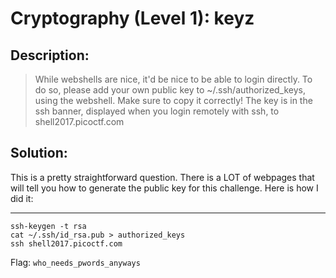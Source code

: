 # Cryptography (Level 1): keyz
## Description: 
>While webshells are nice, it'd be nice to be able to login directly. To do so, please add your own public key to ~/.ssh/authorized_keys, using the webshell. Make sure to copy it correctly! The key is in the ssh banner, displayed when you login remotely with ssh, to shell2017.picoctf.com
## Solution:
This is a pretty straightforward question. There is a LOT of webpages that will
tell you how to generate the public key for this challenge. Here is how I did
it:
***
    ssh-keygen -t rsa
    cat ~/.ssh/id_rsa.pub > authorized_keys
    ssh shell2017.picoctf.com
Flag: `who_needs_pwords_anyways` 
